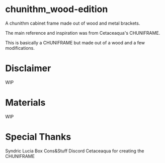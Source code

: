 # chunithm_wood-edition
A chunithm cabinet frame made out of wood and metal brackets.

The main reference and inspiration was from Cetaceaqua's CHUNIFRAME.

This is basically a CHUNIFRAME but made out of a wood and a few modifications.

# Disclaimer
WIP

# Materials
WIP

# Special Thanks
Syndric
Lucia
Box
Cons&Stuff Discord
Cetaceaqua for creating the CHUNIFRAME
